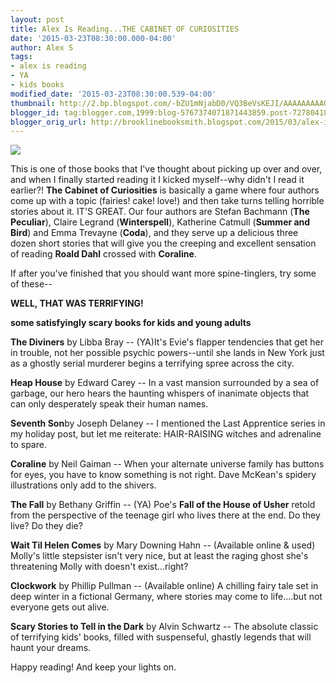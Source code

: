 ```yaml
---
layout: post
title: Alex Is Reading...THE CABINET OF CURIOSITIES
date: '2015-03-23T08:30:00.000-04:00'
author: Alex S
tags:
- alex is reading
- YA
- kids books
modified_date: '2015-03-23T08:30:00.539-04:00'
thumbnail: http://2.bp.blogspot.com/-bZU1mNjabD0/VQ3BeVsKEJI/AAAAAAAAAGM/_p_I5dERGgk/s72-c/CabinetofCuriosities_finalcover_hi-res.jpg
blogger_id: tag:blogger.com,1999:blog-5767374071871443859.post-7278041841436550483
blogger_orig_url: http://brooklinebooksmith.blogspot.com/2015/03/alex-is-readingthe-cabinet-of.html
---
```

[![](http://2.bp.blogspot.com/-bZU1mNjabD0/VQ3BeVsKEJI/AAAAAAAAAGM/_p_I5dERGgk/s1600/CabinetofCuriosities_finalcover_hi-res.jpg)](http://2.bp.blogspot.com/-bZU1mNjabD0/VQ3BeVsKEJI/AAAAAAAAAGM/_p_I5dERGgk/s1600/CabinetofCuriosities_finalcover_hi-res.jpg)

This is one of those books that I've thought about picking up over and over, and when I finally started reading it I kicked myself--why didn't I read it earlier?! **The Cabinet of Curiosities** is basically a game where four authors come up with a topic (fairies! cake! love!) and then take turns telling horrible stories about it. IT'S GREAT. Our four authors are Stefan Bachmann (**The Peculiar**), Claire Legrand (**Winterspell**), Katherine Catmull (**Summer and Bird**) and Emma Trevayne (**Coda**), and they serve up a delicious three dozen short stories that will give you the creeping and excellent sensation of reading **Roald Dahl** crossed with **Coraline**.  

If after you've finished that you should want more spine-tinglers, try some of these--  

**WELL, THAT WAS TERRIFYING!**

**some satisfyingly scary books for kids and young adults**

**The Diviners** by Libba Bray -- (YA)It's Evie's flapper tendencies that get her in trouble, not her possible psychic powers--until she lands in New York just as a ghostly serial murderer begins a terrifying spree across the city.

**Heap House** by Edward Carey -- In a vast mansion surrounded by a sea of garbage, our hero hears the haunting whispers of inanimate objects that can only desperately speak their human names.

**Seventh Son**by Joseph Delaney -- I mentioned the Last Apprentice series in my holiday post, but let me reiterate: HAIR-RAISING witches and adrenaline to spare.

**Coraline** by Neil Gaiman -- When your alternate universe family has buttons for eyes, you have to know something is not right. Dave McKean's spidery illustrations only add to the shivers.

**The Fall** by Bethany Griffin -- (YA) Poe's **Fall of the House of Usher** retold from the perspective of the teenage girl who lives there at the end. Do they live? Do they die?

**Wait Til Helen Comes** by Mary Downing Hahn -- (Available online & used) Molly's little stepsister isn't very nice, but at least the raging ghost she's threatening Molly with doesn't exist...right?

**Clockwork** by Phillip Pullman -- (Available online) A chilling fairy tale set in deep winter in a fictional Germany, where stories may come to life....but not everyone gets out alive.

**Scary Stories to Tell in the Dark** by Alvin Schwartz -- The absolute classic of terrifying kids' books, filled with suspenseful, ghastly legends that will haunt your dreams.

Happy reading! And keep your lights on.